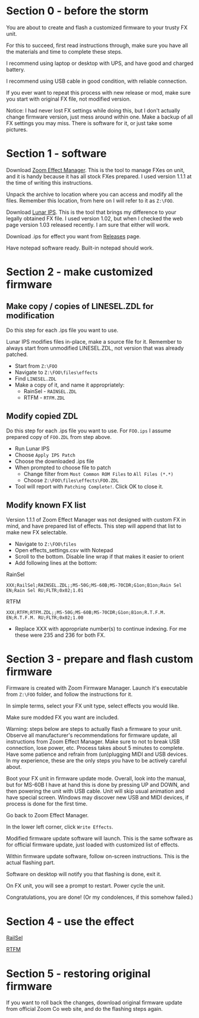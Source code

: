 # Section 0 - before the storm
You are about to create and flash a customized firmware to your trusty FX unit.

For this to succeed, first read instructions through, make sure you have all the materials and time to complete these steps.

I recommend using laptop or desktop with UPS, and have good and charged battery.

I recommend using USB cable in good condition, with reliable connection.

If you ever want to repeat this process with new release or mod, make sure you start with original FX file, not modified version.

Notice: I had never lost FX settings while doing this, but I don't actually change firmware version, just mess around within one. Make a backup of all FX settings you may miss. There is software for it, or just take some pictures.

# Section 1 - software
Download [Zoom Effect Manager](https://vk.com/zoomeffectmanager). This is the tool to manage FXes on unit, and it is handy because it has all stock FXes prepared. I used version 1.1.1 at the time of writing this instructions.

Unpack the archive to location where you can access and modify all the files. Remember this location, from here on I will refer to it as `Z:\FOO`.

Download [Lunar IPS](http://fusoya.eludevisibility.org/lips/index.html). This is the tool that brings my difference to your legally obtained FX file. I used version 1.02, but when I checked the web page version 1.03 released recently. I am sure that either will work.

Download .ips for effect you want from [Releases](https://github.com/ELynx/zoom-fx-modding/releases) page.

Have notepad software ready. Built-in notepad should work.

# Section 2 - make customized firmware
## Make copy / copies of LINESEL.ZDL for modification
Do this step for each .ips file you want to use.

Lunar IPS modifies files in-place, make a source file for it. Remember to always start from unmodified LINESEL.ZDL, not version that was already patched.

* Start from `Z:\FOO`
* Navigate to `Z:\FOO\files\effects`
* Find `LINESEL.ZDL`
* Make a copy of it, and name it appropriately:
  * RainSel - `RAINSEL.ZDL`
  * RTFM - `RTFM.ZDL`

## Modify copied ZDL
Do this step for each .ips file you want to use. For `FOO.ips` I assume prepared copy of `FOO.ZDL` from step above.

* Run Lunar IPS
* Choose `Apply IPS Patch`
* Choose the downloaded .ips file
* When prompted to choose file to patch
  * Change filter from `Most Common ROM Files` to `All Files (*.*)`
  * Choose `Z:\FOO\files\effects\FOO.ZDL`
* Tool will report with `Patching Complete!`. Click OK to close it.

## Modify known FX list
Version 1.1.1 of Zoom Effect Manager was not designed with custom FX in mind, and have prepared list of effects. This step will append that list to make new FX selectable.

* Navigate to `Z:\FOO\files`
* Open effects_settings.csv with Notepad
* Scroll to the bottom. Disable line wrap if that makes it easier to orient
* Add following lines at the bottom:

RainSel

`XXX;RailSel;RAINSEL.ZDL;;MS-50G;MS-60B;MS-70CDR;G1on;B1on;Rain Sel EN;Rain Sel RU;FLTR;0x02;1.01`

RTFM

`XXX;RTFM;RTFM.ZDL;;MS-50G;MS-60B;MS-70CDR;G1on;B1on;R.T.F.M. EN;R.T.F.M. RU;FLTR;0x02;1.00`

* Replace XXX with appropriate number(s) to continue indexing. For me these were 235 and 236 for both FX.

# Section 3 - prepare and flash custom firmware
Firmware is created with Zoom Firmware Manager. Launch it's executable from `Z:\FOO` folder, and follow the instructions for it.

In simple terms, select your FX unit type, select effects you would like.

Make sure modded FX you want are included.

Warning: steps below are steps to actually flash a firmware to your unit. Observe all manufacturer's recommendations for firmware update, all instructions from Zoom Effect Manager. Make sure to not to break USB connection, lose power, etc. Process takes about 5 minutes to complete. Have some patience and refrain from (un)plugging MIDI and USB devices. In my experience, these are the only steps you have to be actively careful about.

Boot your FX unit in firmware update mode. Overall, look into the manual, but for MS-60B I have at hand this is done by pressing UP and DOWN, and then powering the unit with USB cable. Unit will skip usual animation and have special screen. Windows may discover new USB and MIDI devices, if process is done for the first time.

Go back to Zoom Effect Manager.

In the lower left corner, click `Write Effects`.

Modified firmware update software will launch. This is the same software as for official firmware update, just loaded with customized list of effects.

Within firmware update software, follow on-screen instructions. This is the actual flashing part.

Software on desktop will notify you that flashing is done, exit it.

On FX unit, you will see a prompt to restart. Power cycle the unit.

Congratulations, you are done! (Or my condolences, if this somehow failed.)

# Section 4 - use the effect

[RailSel](RainSel.md)

[RTFM](RTFM.md)

# Section 5 - restoring original firmware

If you want to roll back the changes, download original firmware update from official Zoom Co web site, and do the flashing steps again.
